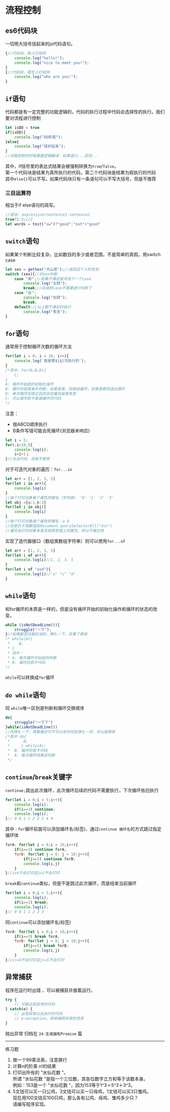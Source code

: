 # 流程控制

## es6代码块

一切用大括号括起来的js代码语句。

```js
{//代码块，熟人打招呼
    console.log("hello!");
    console.log("nice to meet you!");
}
{//代码块，陌生人打招呼
    console.log("who are you!");
}
```

## `if`语句

代码都是有一定完整的功能逻辑的，代码的执行过程中代码会选择性的执行。我们要对流程进行控制

```js
let isDD = true
if(isDD){
    console.log("DD斩首");
}else{
    console.log("保护起来");
}
//流程控制的时候需要逻辑翻译，如果高兴...否则...
```

其中，if括号里的表达式结果会被强制转换为`true`/`false`，    
第一个代码块是结果为真所执行的代码，第二个代码块是结果为假执行的代码    
其中`else{}`可以不写。如果代码块只有一条语句可以不写大括号，但是不推荐

### 三目运算符

相当于if else语句的简写。

```js
//语法: expression?sentence1:sentence2
true?2:3;//2
let words = test("sw")?"good":"not"+"good"
```

## `switch`语句

如果某个判断比较复杂，比如数目的多少或者范围，不是简单的真假，用switch  case

```js
let sex = getSex("犬山哥");//返回这个人的性别
switch (sex){//对sex判断
    case "男"://如果不满足就寻找下一个case
        console.log("左转");
        break;//后续的case不需要进行判断了
    case "女":
        console.log("右转");
        break;
    default://以上都不满足的执行
        console.log("秀吉");
}
```

## `for`语句

通常用于控制循环次数的循环方法

```js
for(let i = 0; i < 10; i++){
    console.log(`我是第${i}次执行的`);
}
/*其中，for(A;B;D){
    C;
}
A: 循环开始前的初始化操作
B: 循环的结束条件判断，如果是真，则继续循环，如果是假则退出循环
D: 单次循环完成之后的状态叠加或者改变
C: 可以填写若干条被循环的代码
*/
```

注意：

- 按ABCD顺序执行
- B条件写错可能会死循环(浏览器未响应)

```js
let i = 5;
for(;i<10;){
    console.log(i);
    i=i+1；
}//合法代码，但是不推荐
```

对于可迭代对象的遍历：`for...in` 

```js
let arr = [1, 2, 3, 5]
for(let i in arr){
    console.log(i)
}
//挨个打印对象每个属性的键名（字符串） '0' '1' '2' '3'
let obj ={a:1,b:2}
for(let i in obj){
    console.log(i)
}
//挨个打印对象每个属性的键名：a b
//但是对于类数组如document.querySelectorAll("div")
//遍历会打印对象本身及其原型链上的属性，所以不建议用
```

实现了迭代器接口（数组类数组字符串）则可以使用`for...of`   

```js
let arr = [1, 2, 3, 5]
for(let i of arr){
    console.log(i)//1, 2, 3, 5
}
for(let i of "asd"){
    console.log(i)//"a" "s" "d"
}
```

## `while`语句

和for循环的本质是一样的，但是没有循环开始的初始化操作和循环的状态的改变。

```js
while (isNotDeadLine()){
    struggle("一下");
}//如果截至日期还没到，挣扎一下。完事了再来
/* while(A){
 *    B;
 * }
 * 其中：
 * A: 每次循环开始前的判断
 * B: 循环的若干代码
*/
```

 `while`可以转换成`for`循环

## `do while`语句

同 `while`唯一区别是判断和循环交换顺序

```js
do{
    struggle("一下下")
}while(isNotDeadLine())
//先挣扎一下，再看看还可不可以有时间在挣扎一次，可以就再来
/*其中 do{
 *      B;
 *     } while(A);
 *  B: 循环的若干代码
 *  A: 每次循环结束后判断
 */
```

## `continue`/`break`关键字

`continue;`跳出此次循环，此次循环后续的代码不需要执行，下次循环依旧执行

```js
for(let i = 0;i < 5;i++){
    console.log(i);
    if(i==3) continue;
    console.log(i);
}// 0 0 1 1 2 2 3 4 4 
```

 其中`：for`循环前面可以添加循环名(标签)，通过`continue 循环名`的方式跳过指定循环体

```js
forA: for(let i = 0;i < 10;i++){
    if(i==3) continue forA;
    forB: for(let j = 0; j < 10;j++){
        if(j==5) continue forB;
        console.log(i,j)
    }
}//i=4不会打印且j=5不会打印
```

`break`和`continue`类似，但是不是跳过此次循环，而是结束当前循环

```js
for(let i = 0;i < 5;i++){
    console.log(i);
    if(i==3) break;
    console.log(i);
}// 0 0 1 1 2 2 3
```

同`continue`可以添加循环名(标签)

```js
forA: for(let i = 0;i < 10;i++){
    if(i==3) break forA;
    forB: for(let j = 0; j < 10;j++){
        if(j==5) break forB;
        console.log(i,j)
    }
}//i>=4不会打印且j>=5不会打印
```

## 异常捕获

 程序在运行时出错 ，可以被捕获并接着运行。

```js
try {
    // 可能出现异常的代码
} catch(e) {
    // 出现异常以后执行的代码
    // e:exception，用来捕获异常的信息
}
```

抛出异常 归档在    `24-生成器和Promise`    篇

---

练习题

1. 做一个99乘法表，注意换行    
2. 计算n的阶乘 n!的结果    
3. 打印出所有的 "水仙花数 "。     
   所谓 "水仙花数 "是指一个三位数，其各位数字立方和等于该数本身。    
   例如：153是一个 "水仙花数 "，因为153等于1^3＋5^3＋3^3。    
4. 5文钱可以买一只公鸡，3文钱可以买一只母鸡，1文钱可以买3只雏鸡。    
   现在用100文钱买100只鸡，那么各有公鸡、母鸡、雏鸡多少只？    
   请编写程序实现。
